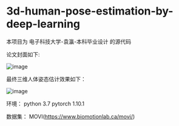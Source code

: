 # 3d-human-pose-estimation-by-deep-learning

本项目为 电子科技大学-袁瀛-本科毕业设计 的源代码

论文封面如下:

![image](https://github.com/yyexplorer/3d-human-pose-estimation-by-deep-learning/blob/main/%E8%AE%BA%E6%96%87%E5%B0%81%E9%9D%A2.png)

最终三维人体姿态估计效果如下：

![image](https://github.com/yyexplorer/3d-human-pose-estimation-by-deep-learning/blob/main/output.gif)

环境：
python 3.7
pytorch 1.10.1

数据集：
MOVI(https://www.biomotionlab.ca/movi/)
